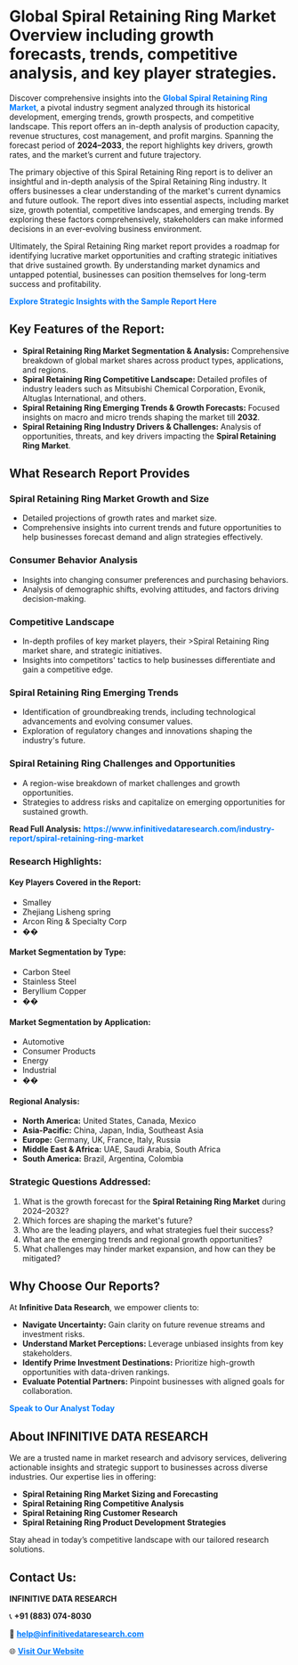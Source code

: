 <h1>Global Spiral Retaining Ring Market Overview including growth forecasts, trends, competitive analysis, and key player strategies.</h1>
<p>
Discover comprehensive insights into the 
<a href="https://www.infinitivedataresearch.com/industry-report/spiral-retaining-ring-market" rel="dofollow" style="color: #007BFF; text-decoration: none;"><strong>Global Spiral Retaining Ring Market</strong></a>, a pivotal industry segment analyzed through its historical development, emerging trends, growth prospects, and competitive landscape. This report offers an in-depth analysis of production capacity, revenue structures, cost management, and profit margins. Spanning the forecast period of <strong>2024–2033</strong>, the report highlights key drivers, growth rates, and the market’s current and future trajectory.
</p>
<p>
The primary objective of this Spiral Retaining Ring report is to deliver an insightful and in-depth analysis of the Spiral Retaining Ring industry. It offers businesses a clear understanding of the market's current dynamics and future outlook. The report dives into essential aspects, including market size, growth potential, competitive landscapes, and emerging trends. By exploring these factors comprehensively, stakeholders can make informed decisions in an ever-evolving business environment.
</p>
<p>
Ultimately, the Spiral Retaining Ring market report provides a roadmap for identifying lucrative market opportunities and crafting strategic initiatives that drive sustained growth. By understanding market dynamics and untapped potential, businesses can position themselves for long-term success and profitability.
</p>
<p>
<a href="https://www.infinitivedataresearch.com/request-sample/reportId=108730" style="color: #007BFF; text-decoration: none;"><strong>Explore Strategic Insights with the Sample Report Here</strong></a>
</p>

<h2>Key Features of the Report:</h2>
<ul>
<li><strong>Spiral Retaining Ring Market Segmentation & Analysis:</strong> Comprehensive breakdown of global market shares across product types, applications, and regions.</li>
<li><strong>Spiral Retaining Ring Competitive Landscape:</strong> Detailed profiles of industry leaders such as Mitsubishi Chemical Corporation, Evonik, Altuglas International, and others.</li>
<li><strong>Spiral Retaining Ring Emerging Trends & Growth Forecasts:</strong> Focused insights on macro and micro trends shaping the market till <strong>2032</strong>.</li>
<li><strong>Spiral Retaining Ring Industry Drivers & Challenges:</strong> Analysis of opportunities, threats, and key drivers impacting the <strong>Spiral Retaining Ring Market</strong>.</li>
</ul>

<h2>What Research Report Provides</h2>
<h3>Spiral Retaining Ring Market Growth and Size</h3>
<ul>
<li>Detailed projections of growth rates and market size.</li>
<li>Comprehensive insights into current trends and future opportunities to help businesses forecast demand and align strategies effectively.</li>
</ul>

<h3>Consumer Behavior Analysis</h3>
<ul>
<li>Insights into changing consumer preferences and purchasing behaviors.</li>
<li>Analysis of demographic shifts, evolving attitudes, and factors driving decision-making.</li>
</ul>

<h3>Competitive Landscape</h3>
<ul>
<li>In-depth profiles of key market players, their >Spiral Retaining Ring market share, and strategic initiatives.</li>
<li>Insights into competitors' tactics to help businesses differentiate and gain a competitive edge.</li>
</ul>

<h3>Spiral Retaining Ring Emerging Trends</h3>
<ul>
<li>Identification of groundbreaking trends, including technological advancements and evolving consumer values.</li>
<li>Exploration of regulatory changes and innovations shaping the industry's future.</li>
</ul>

<h3>Spiral Retaining Ring Challenges and Opportunities</h3>
<ul>
<li>A region-wise breakdown of market challenges and growth opportunities.</li>
<li>Strategies to address risks and capitalize on emerging opportunities for sustained growth.</li>
</ul>
<p><strong>Read Full Analysis:</strong> <a href="https://www.infinitivedataresearch.com/industry-report/spiral-retaining-ring-market" rel="dofollow" style="color: #007BFF; text-decoration: none;"><strong>https://www.infinitivedataresearch.com/industry-report/spiral-retaining-ring-market</strong></a></p>
<h3>Research Highlights:</h3>
<h4>Key Players Covered in the Report:</h4>
<ul><li>Smalley</li><li>Zhejiang Lisheng spring</li><li>Arcon Ring &amp; Specialty Corp</li><li>��</li></ul>
<h4>Market Segmentation by Type:</h4>
<ul><li>Carbon Steel</li><li>Stainless Steel</li><li>Beryllium Copper</li><li>��</li></ul>
<h4>Market Segmentation by Application:</h4>
<ul><li>Automotive</li><li>Consumer Products</li><li>Energy</li><li>Industrial</li><li>��</li></ul>

<h4>Regional Analysis:</h4>
<ul>
<li><strong>North America:</strong> United States, Canada, Mexico</li>
<li><strong>Asia-Pacific:</strong> China, Japan, India, Southeast Asia</li>
<li><strong>Europe:</strong> Germany, UK, France, Italy, Russia</li>
<li><strong>Middle East & Africa:</strong> UAE, Saudi Arabia, South Africa</li>
<li><strong>South America:</strong> Brazil, Argentina, Colombia</li>
</ul>

<h3>Strategic Questions Addressed:</h3>
<ol>
<li>What is the growth forecast for the <strong>Spiral Retaining Ring Market</strong> during 2024–2032?</li>
<li>Which forces are shaping the market's future?</li>
<li>Who are the leading players, and what strategies fuel their success?</li>
<li>What are the emerging trends and regional growth opportunities?</li>
<li>What challenges may hinder market expansion, and how can they be mitigated?</li>
</ol>

<h2>Why Choose Our Reports?</h2>
<p>At <strong>Infinitive Data Research</strong>, we empower clients to:</p>
<ul>
<li><strong>Navigate Uncertainty:</strong> Gain clarity on future revenue streams and investment risks.</li>
<li><strong>Understand Market Perceptions:</strong> Leverage unbiased insights from key stakeholders.</li>
<li><strong>Identify Prime Investment Destinations:</strong> Prioritize high-growth opportunities with data-driven rankings.</li>
<li><strong>Evaluate Potential Partners:</strong> Pinpoint businesses with aligned goals for collaboration.</li>
</ul>
<p><a href="https://www.infinitivedataresearch.com/industry-report/spiral-retaining-ring-market" rel="dofollow" style="color: #007BFF; text-decoration: none;"><strong>Speak to Our Analyst Today</strong></a></p>

<h2>About INFINITIVE DATA RESEARCH</h2>
<p>We are a trusted name in market research and advisory services, delivering actionable insights and strategic support to businesses across diverse industries. Our expertise lies in offering:</p>
<ul>
<li><strong>Spiral Retaining Ring Market Sizing and Forecasting</strong></li>
<li><strong>Spiral Retaining Ring Competitive Analysis</strong></li>
<li><strong>Spiral Retaining Ring Customer Research</strong></li>
<li><strong>Spiral Retaining Ring Product Development Strategies</strong></li>
</ul>
<p>Stay ahead in today’s competitive landscape with our tailored research solutions.</p>

<h2>Contact Us:</h2>
<p><strong>INFINITIVE DATA RESEARCH</strong></p>
<p>📞 <strong>+91 (883) 074-8030</strong></p>
<p>📧 <strong><a href="mailto:help@infinitivedataresearch.com" style="color: #007BFF;">help@infinitivedataresearch.com</a></strong></p>
<p>🌐 <strong><a href="https://www.infinitivedataresearch.com" rel="dofollow" style="color: #007BFF;">Visit Our Website</a></strong></p>